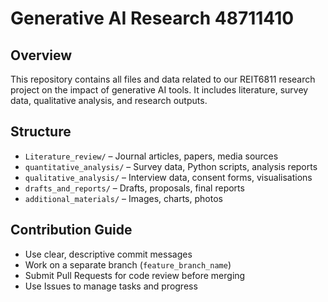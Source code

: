 # Generative AI Research 48711410

## Overview
This repository contains all files and data related to our REIT6811 research project on the impact of generative AI tools. It includes literature, survey data, qualitative analysis, and research outputs.

## Structure
- `Literature_review/` – Journal articles, papers, media sources
- `quantitative_analysis/` – Survey data, Python scripts, analysis reports
- `qualitative_analysis/` – Interview data, consent forms, visualisations
- `drafts_and_reports/` – Drafts, proposals, final reports
- `additional_materials/` – Images, charts, photos

## Contribution Guide
- Use clear, descriptive commit messages
- Work on a separate branch (`feature_branch_name`)
- Submit Pull Requests for code review before merging
- Use Issues to manage tasks and progress